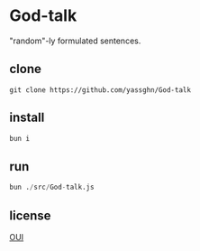 # God-talk

"random"-ly formulated sentences.

## clone

```gitignore
git clone https://github.com/yassghn/God-talk
```

## install

```boo
bun i
```

## run

```boo
bun ./src/God-talk.js
```

## license

[OUI](/license)